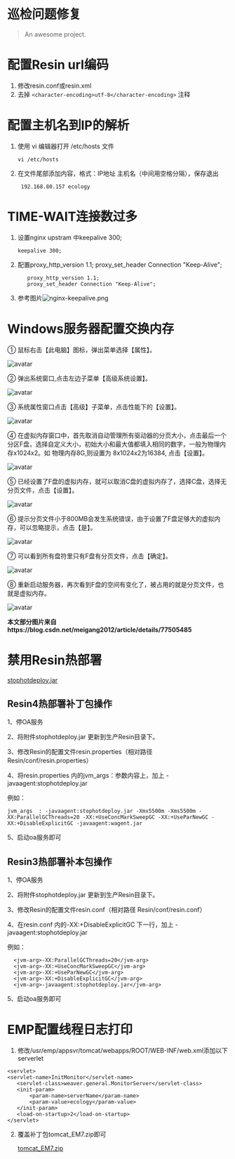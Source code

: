 # 巡检问题修复

> An awesome project.

# 配置Resin url编码
1. 修改resin.conf或resin.xml
2. 去掉 ```<character-encoding>utf-8</character-encoding>``` 注释


# 配置主机名到IP的解析
1. 使用 vi 编辑器打开 /etc/hosts 文件
   
    ```vi /etc/hosts```
2. 在文件尾部添加内容，格式：IP地址 主机名（中间用空格分隔），保存退出
   
   ``` 192.168.80.157 ecology```

# TIME-WAIT连接数过多

1. 设置nginx upstram 中keepalive 300;
   
   ``` keepalive 300; ```
2. 配置proxy_http_version 1.1; proxy_set_header Connection "Keep-Alive";
   
   ``` 
      proxy_http_version 1.1;
      proxy_set_header Connection "Keep-Alive";
   ```
3. 参考图片![nginx-keepalive.png](./assets/nginx-keepalive.png)

# Windows服务器配置交换内存

① 鼠标右击【此电脑】图标，弹出菜单选择【属性】。

![avatar](./assets/此电脑.png)

② 弹出系统窗口,点击左边子菜单【高级系统设置】。

![avatar](./assets/高级系统设置.png)

③ 系统属性窗口点击【高级】子菜单，点击性能下的【设置】。

![avatar](./assets/高级.png)

④ 在虚拟内存窗口中，首先取消自动管理所有驱动器的分页大小，点击最后一个分区F盘，选择自定义大小，初始大小和最大值都填入相同的数字，一般为物理内存x1024x2。如 物理内存8G,则设置为 8x1024x2为16384, 点击【设置】。

![avatar](./assets/更改.png)

⑤ 已经设置了F盘的虚拟内存，就可以取消C盘的虚拟内存了，选择C盘，选择无分页文件，点击【设置】。


![avatar](./assets/c无分页.png)

⑥ 提示分页文件小于800MB会发生系统错误，由于设置了F盘足够大的虚拟内存，可以忽略提示，点击【是】。

![avatar](./assets/报错.png)

⑦ 可以看到所有盘符里只有F盘有分页文件，点击【确定】。

![avatar](./assets/无分页.png)

⑧ 重新启动服务器，再次看到F盘的空间有变化了，被占用的就是分页文件，也就是虚拟内存。

![avatar](./assets/生效.png)

**本文部分图片来自https://blog.csdn.net/meigang2012/article/details/77505485**

# 禁用Resin热部署

<a href="assets/stophotdeploy.jar" target="_blank">stophotdeploy.jar</a>
## Resin4热部署补丁包操作

1、停OA服务

2、将附件stophotdeploy.jar 更新到生产Resin目录下。

3、修改Resin的配置文件resin.properties（相对路径 Resin/conf/resin.properties）

4、将resin.properties 内的jvm_args：参数内容上，加上  -javaagent:stophotdeploy.jar

例如：

   ``` jvm_args  : -javaagent:stophotdeploy.jar -Xmx5500m -Xms5500m -XX:ParallelGCThreads=20 -XX:+UseConcMarkSweepGC -XX:+UseParNewGC -XX:+DisableExplicitGC -javaagent:wagent.jar  ```
 
5、启动oa服务即可


## Resin3热部署补本包操作
1、停OA服务

2、将附件stophotdeploy.jar 更新到生产Resin目录下。

3、修改Resin的配置文件resin.conf（相对路径 Resin/conf/resin.conf）

4、在resin.conf 内的<jvm-arg>-XX:+DisableExplicitGC</jvm-arg>  下一行，加上 <jvm-arg>-javaagent:stophotdeploy.jar</jvm-arg>

例如：

      <jvm-arg>-XX:ParallelGCThreads=20</jvm-arg>
      <jvm-arg>-XX:+UseConcMarkSweepGC</jvm-arg>
      <jvm-arg>-XX:+UseParNewGC</jvm-arg>
      <jvm-arg>-XX:+DisableExplicitGC</jvm-arg>
	  <jvm-arg>-javaagent:stophotdeploy.jar</jvm-arg>
	  
5、启动oa服务即可

# EMP配置线程日志打印

1. 修改/usr/emp/appsvr/tomcat/webapps/ROOT/WEB-INF/web.xml添加以下serverlet
 ```
 <servlet> 
 <servlet-name>InitMonitor</servlet-name>
	<servlet-class>weaver.general.MonitorServer</servlet-class>
	<init-param>
		<param-name>serverName</param-name>
		<param-value>ecology</param-value>
	</init-param>
	<load-on-startup>2</load-on-startup>
</servlet>

```

2. 覆盖补丁包tomcat_EM7.zip即可

      <a href="assets/tomcat_EM7.zip" target="_blank">tomcat_EM7.zip</a>